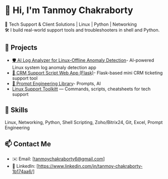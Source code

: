 # 👋 Hi, I'm Tanmoy Chakraborty

🔧 Tech Support & Client Solutions | Linux | Python | Networking  
🛠️ I build real-world support tools and troubleshooters in shell and Python.

## 🧩 Projects
- [🛡️ AI Log Analyzer for Linux-Offline Anomaly Detection](https://github.com/tanmoy-tech-support/AI-Log-Analyzer-Debian-installer.git)- AI-powered Linux system log anomaly detection app  
- [🧾 CRM Support Script Web App (Flask)](https://github.com/tanmoy-tech-support/flask-crm-support.git)- Flask-based mini CRM ticketing support tool
- [🧠 Prompt Engineering Library](https://github.com/tanmoy-tech-support/prompt-engineering-library.git)- Prompts, AI
- [Linux Support Toolkitt](https://github.com/tanmoy-tech-support/Linux-support-toolkitt.git) — Commands, scripts, cheatsheets for tech support 

## 🚀 Skills
Linux, Networking, Python, Shell Scripting, Zoho/Bitrix24, Git, Excel, Prompt Engineering

## 📫 Contact Me
- ✉️ Email: [tanmoychakraborty6@gmail.com]
- 💼 LinkedIn: [https://www.linkedin.com/in/tanmoy-chakraborty-1b174aa6/]
